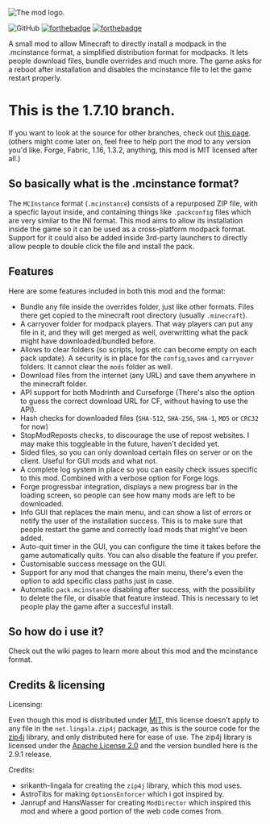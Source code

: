 ![The mod logo.](https://github.com/HRudyPlayZ/MCInstanceLoader/blob/main/logo.png?raw=true)

![GitHub](https://img.shields.io/github/license/HRudyPlayZ/MCInstanceLoader?color=%23389AD5&style=for-the-badge)
[![forthebadge](https://forthebadge.com/images/badges/made-with-java.svg)](https://forthebadge.com)
[![forthebadge](https://forthebadge.com/images/badges/built-with-love.svg)](https://forthebadge.com)

A small mod to allow Minecraft to directly install a modpack in the .mcinstance format, a simplified distribution format for modpacks. It lets people download files, bundle overrides and much more. The game asks for a reboot after installation and disables the mcinstance file to let the game restart properly.

# This is the 1.7.10 branch.
If you want to look at the source for other branches, check out [this page](https://github.com/HRudyPlayZ/MCInstanceLoader/).
(others might come later on, feel free to help port the mod to any version you'd like. Forge, Fabric, 1.16, 1.3.2, anything, this mod is MIT licensed after all.)

## So basically what is the .mcinstance format?
The `MCInstance` format (`.mcinstance`) consists of a repurposed ZIP file, with a specfic layout inside, and containing things like `.packconfig` files which are very similar to the INI format.
This mod aims to allow its installation inside the game so it can be used as a cross-platform modpack format. Support for it could also be added inside 3rd-party launchers to directly allow people to double click the file and install the pack.

## Features
Here are some features included in both this mod and the format:
- Bundle any file inside the overrides folder, just like other formats. Files there get copied to the minecraft root directory (usually `.minecraft`).
- A carryover folder for modpack players. That way players can put any file in it, and they will get merged as well, overwritting what the pack might have downloaded/bundled before.
- Allows to clear folders (so scripts, logs etc can become empty on each pack update). A security is in place for the `config`,`saves` and `carryover` folders. It cannot clear the `mods` folder as well.
- Download files from the internet (any URL) and save them anywhere in the minecraft folder.
- API support for both Modrinth and Curseforge (There's also the option to guess the correct download URL for CF, without having to use the API).
- Hash checks for downloaded files (`SHA-512`, `SHA-256`, `SHA-1`, `MD5` or `CRC32` for now)
- StopModReposts checks, to discourage the use of repost websites. I may make this toggleable in the future, haven't decided yet.
- Sided files, so you can only download certain files on server or on the client. Useful for GUI mods and what not.
- A complete log system in place so you can easily check issues specific to this mod. Combined with a verbose option for Forge logs.
- Forge progressbar integration, displays a new progress bar in the loading screen, so people can see how many mods are left to be downloaded.
- Info GUI that replaces the main menu, and can show a list of errors or notify the user of the installation success. This is to make sure that people restart the game and correctly load mods that might've been added.
- Auto-quit timer in the GUI, you can configure the time it takes before the game automatically quits. You can also disable the feature if you prefer.
- Customisable success message on the GUI.
- Support for any mod that changes the main menu, there's even the option to add specific class paths just in case.
- Automatic `pack.mcinstance` disabling after success, with the possibility to delete the file, or disable that feature instead. This is necessary to let people play the game after a succesful install.

## So how do i use it?
Check out the wiki pages to learn more about this mod and the mcinstance format.

## Credits & licensing
Licensing: 

Even though this mod is distributed under [MIT](https://github.com/HRudyPlayZ/MCInstanceLoader/blob/main/LICENSE), this license doesn't apply to any file in the `net.lingala.zip4j` package, as this is the source code for the [zip4j](https://github.com/srikanth-lingala/zip4j) library, and only distributed here for ease of use. The zip4j library is licensed under the [Apache License 2.0](https://github.com/srikanth-lingala/zip4j/blob/master/LICENSE) and the version bundled here is the 2.9.1 release.

Credits:
- srikanth-lingala for creating the `zip4j` library, which this mod uses.
- AstroTibs for making `OptionsEnforcer` which i got inspired by.
- Janrupf and HansWasser for creating `ModDirector` which inspired this mod and where a good portion of the web code comes from.
